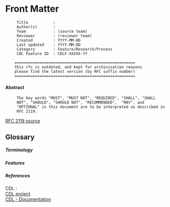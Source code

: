 # Front Matter
```
     Title           : 
     Author(s)       : 
     Team            : (source team)
     Reviewer        : (reviewer team)
     Created         : YYYY-MM-DD
     Last updated    : YYYY-MM-DD
     Category        : Feature/Research/Process
     CDL Feature ID  : CDLF-XXXXX-YY
```

```
    =====================================================
    this rfc is outdated, and kept for archivisation reasons
    please find the latest version (by RFC suffix number)
    =====================================================
```

#### Abstract
```
     The key words "MUST", "MUST NOT", "REQUIRED", "SHALL", "SHALL
     NOT", "SHOULD", "SHOULD NOT", "RECOMMENDED",  "MAY", and
     "OPTIONAL" in this document are to be interpreted as described in
     RFC 2119.
```

[RFC 2119 source][rfc2119]

<!-- Notes about the formatting -->
<!--
Titles:
* title have to be followed by text
* between two titles should be a newline (blank line)
* after the text and before next title there should be a newline (blank line)

Title names:
* # Please Use Title Case
-->

## Glossary

##### Terminology

##### Features

##### References

CDL :  
[CDL project](https://github.com/epiphany-platform/CommonDataLayer)  
[CDL - Documentation](https://epiphany-platform.github.io/CommonDataLayer/)

[rfc2119]:https://www.ietf.org/rfc/rfc2119.txt

[cdl-project]:https://github.com/epiphany-platform/CommonDataLayer

